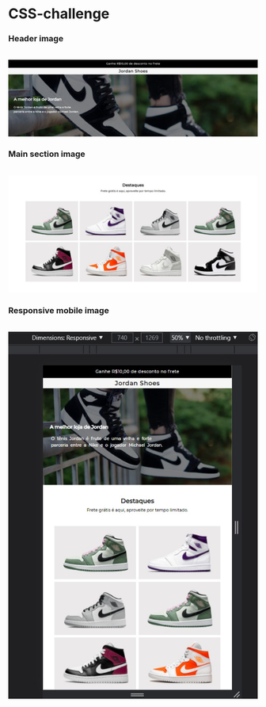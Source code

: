 # CSS-challenge

<h3>Header image</h3><br>
<img src="/header-image.jpeg" alt="">

<h3>Main section image</h3><br>
<img src="/main-section-image.jpeg" alt="">

<h3>Responsive mobile image</h3><br>
<img src="/responsive-mobile-image.jpeg" alt="">